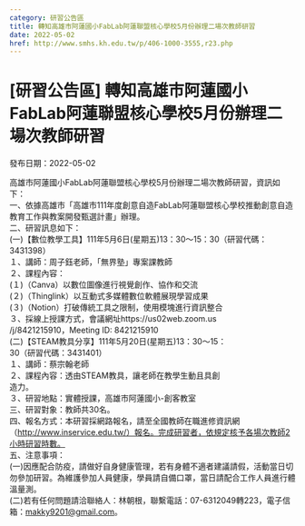 ```yaml
---
category: 研習公告區
title: 轉知高雄市阿蓮國小FabLab阿蓮聯盟核心學校5月份辦理二場次教師研習
date: 2022-05-02
href: http://www.smhs.kh.edu.tw/p/406-1000-3555,r23.php
---
```


# [研習公告區] 轉知高雄市阿蓮國小FabLab阿蓮聯盟核心學校5月份辦理二場次教師研習

發布日期：2022-05-02

高雄市阿蓮國小FabLab阿蓮聯盟核心學校5月份辦理二場次教師研習，資訊如下：  
一、依據高雄市「高雄市111年度創意自造FabLab阿蓮聯盟核心學校推動創意自造教育工作與教案開發甄選計畫」辦理。  
二、研習訊息如下：  
(一)【數位教學工具】111年5月6日(星期五)13：30～15：30（研習代碼：3431398）  
１、講師：周子鈺老師，「無界塾」專案課教師  
２、課程內容：  
(１)（Canva）以數位圖像進行視覺創作、協作和交流  
(２)（Thinglink）以互動式多媒體數位軟體展現學習成果  
(３)（Notion）打破傳統工具之限制，使用模塊進行資訊整合  
３、採線上授課方式，會議網址https://us02web.zoom.us  
/j/8421215910，Meeting ID: 8421215910  
(二)【STEAM教具分享】111年5月20日(星期五)13：30～15：  
30（研習代碼：3431401）  
１、講師：蔡宗翰老師  
２、課程內容：透由STEAM教具，讓老師在教學生動且具創  
造力。  
３、研習地點：實體授課，高雄市阿蓮國小-創客教室  
三、研習對象：教師共30名。  
四、報名方式：本研習採網路報名，請至全國教師在職進修資訊網（http://www.inservice.edu.tw/）報名。完成研習者，依規定核予各場次教師2小時研習時數。  
五、注意事項：  
(一)因應配合防疫，請做好自身健康管理，若有身體不適者建議請假，活動當日切勿參加研習。為維護參加人員健康，學員請自備口罩，當日請配合工作人員進行體溫量測。  
(二)若有任何問題請洽聯絡人：林朝根，聯繫電話：07-6312049轉223，電子信箱：makky9201@gmail.com。

